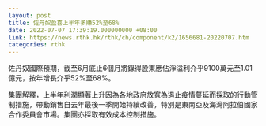 ```yaml
---
layout: post
title: 佐丹奴盈喜上半年多賺52%至68%
date: 2022-07-07 17:39:19.000000000 +08:00
link: https://news.rthk.hk/rthk/ch/component/k2/1656681-20220707.htm
categories: rthk
---
```


佐丹奴國際預期，截至6月底止6個月將錄得股東應佔淨溢利介乎9100萬元至1.01億元，按年增長介乎52%至68%。

集團解釋，上半年利潤顯著上升因為各地政府放寬為遏止疫情蔓延而採取的行動管制措施，帶動銷售自去年最後一季開始持續改善，特別是東南亞及海灣阿拉伯國家合作委員會市場。集團亦採取有效成本控制措施。
